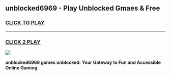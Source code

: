
## unblocked6969 - Play Unblocked Gmaes & Free
<h3>
<a href="https://news.freeplayer.one?title=unblocked6969&ref=16F">CLICK TO PLAY</a></h3>
<hr>

<h3>
<a href="https://news.freeplayer.one?title=unblocked6969&ref=16F">CLICK 2 PLAY</a>
  
</h3>

<a href="https://news.freeplayer.one?title=unblocked6969&ref=16F/"><img src="https://clearcache.store/games.png"></a>


**unblocked6969 games unblocked: Your Gateway to Fun and Accessible Online Gaming**
